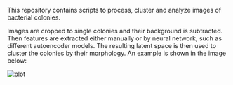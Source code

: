 This repository contains scripts to process, cluster and analyze images of bacterial colonies.

Images are cropped to single colonies and their background is subtracted. Then features are extracted either manually or by neural network, 
such as different autoencoder models. The resulting latent space is then used to cluster the colonies by their morphology. An example is shown in the image below:

![plot](https://git.embl.de/capraz/biofilm_screen/-/blob/master/colony_clustering_example.png?raw=true)
